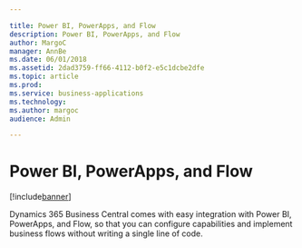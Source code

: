 ```yaml
---

title: Power BI, PowerApps, and Flow
description: Power BI, PowerApps, and Flow
author: MargoC
manager: AnnBe
ms.date: 06/01/2018
ms.assetid: 2dad3759-ff66-4112-b0f2-e5c1dcbe2dfe
ms.topic: article
ms.prod: 
ms.service: business-applications
ms.technology: 
ms.author: margoc
audience: Admin

---
```

#  Power BI, PowerApps, and Flow




[!include[banner](../../includes/banner.md)]

Dynamics 365 Business Central comes with easy integration with Power BI,
PowerApps, and Flow, so that you can configure capabilities and implement
business flows without writing a single line of code.
